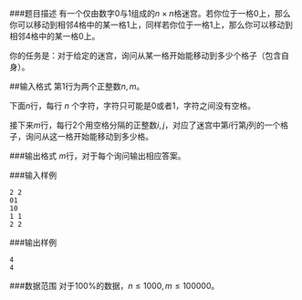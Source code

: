 ###题目描述
有一个仅由数字$0$与$1$组成的$n \times n$格迷宫。若你位于一格$0$上，那么你可以移动到相邻$4$格中的某一格$1$上，同样若你位于一格$1$上，那么你可以移动到相邻$4$格中的某一格$0$上。

你的任务是：对于给定的迷宫，询问从某一格开始能移动到多少个格子（包含自身）。

##输入格式
第$1$行为两个正整数$n,m$。

下面$n$行，每行 $n$ 个字符，字符只可能是$0$或者$1$，字符之间没有空格。

接下来$m$行，每行$2$个用空格分隔的正整数$i,j$，对应了迷宫中第$i$行第$j$列的一个格子，询问从这一格开始能移动到多少格。

###输出格式
$m$行，对于每个询问输出相应答案。

###输入样例
```
2 2
01
10
1 1
2 2
```
###输出样例
```
4
4
```
###数据范围
对于$100\%$的数据，$n≤1000,m≤100000$。